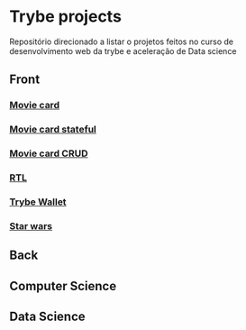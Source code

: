 # Trybe projects

Repositório direcionado a listar o projetos feitos no curso de desenvolvimento web da trybe e aceleração de Data science

## Front

### [Movie card](https://github.com/viniciusfranca019/front-module-trybe-p1-movie-card)

### [Movie card stateful]((https://github.com/viniciusfranca019/front-module-trybe-p2-movie-card-stateful))

### [Movie card CRUD]((https://github.com/viniciusfranca019/front-module-trybe-p3-movie-card-crud))

### [RTL](https://github.com/viniciusfranca019/front-module-trybe-p4-RTL)

### [Trybe Wallet](https://github.com/viniciusfranca019/front-module-trybe-p5-trybe-wallet)

### [Star wars](https://github.com/viniciusfranca019/front-module-trybe-p6-star-wars)

## Back

## Computer Science

## Data Science

### 